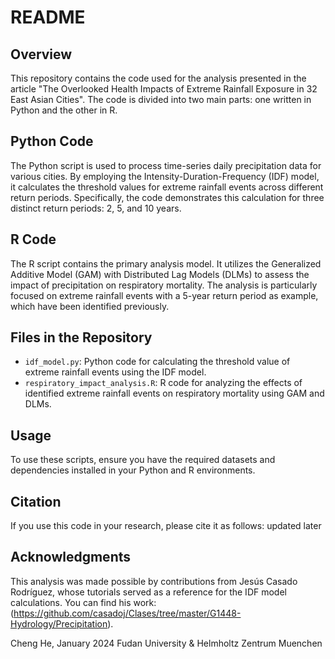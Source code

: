 # README

## Overview
This repository contains the code used for the analysis presented in the article "The Overlooked Health Impacts of Extreme Rainfall Exposure in 32 East Asian Cities". The code is divided into two main parts: one written in Python and the other in R.

## Python Code
The Python script is used to process time-series daily precipitation data for various cities. By employing the Intensity-Duration-Frequency (IDF) model, it calculates the threshold values for extreme rainfall events across different return periods. Specifically, the code demonstrates this calculation for three distinct return periods: 2, 5, and 10 years.

## R Code
The R script contains the primary analysis model. It utilizes the Generalized Additive Model (GAM) with Distributed Lag Models (DLMs) to assess the impact of precipitation on respiratory mortality. The analysis is particularly focused on extreme rainfall events with a 5-year return period as example, which have been identified previously.

## Files in the Repository
- `idf_model.py`: Python code for calculating the threshold value of extreme rainfall events using the IDF model.
- `respiratory_impact_analysis.R`: R code for analyzing the effects of identified extreme rainfall events on respiratory mortality using GAM and DLMs.

## Usage
To use these scripts, ensure you have the required datasets and dependencies installed in your Python and R environments. 

## Citation
If you use this code in your research, please cite it as follows:
updated later

## Acknowledgments
This analysis was made possible by contributions from Jesús Casado Rodríguez, whose tutorials served as a reference for the IDF model calculations. You can find his work: (https://github.com/casadoj/Clases/tree/master/G1448-Hydrology/Precipitation).


Cheng He, January 2024
Fudan University & Helmholtz Zentrum Muenchen
